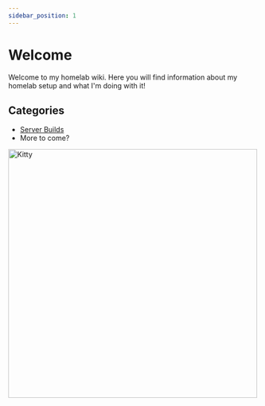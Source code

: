 ```yaml
---
sidebar_position: 1
---
```


# Welcome

Welcome to my homelab wiki. Here you will find information about my homelab setup and what I'm doing with it!

## Categories

- [Server Builds](/category/server-builds)
- More to come?

<img src="/kitty.webp" alt="Kitty" width="500" />